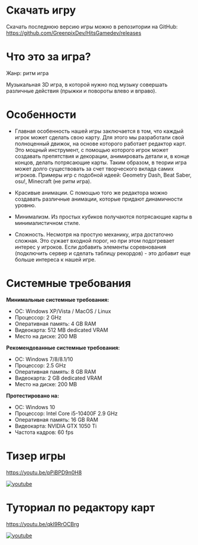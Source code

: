 # Скачать игру
Скачать последнюю версию игры можно в репозитории на GitHub:
https://github.com/GreenpixDev/HitsGamedev/releases

# Что это за игра?
Жанр: ритм игра

Музыкальная 3D игра, в которой нужно под музыку совершать различные действия (прыжки и повороты влево и вправо).

# Особенности
- Главная особенность нашей игры заключается в том, что каждый игрок может сделать свою карту. Для этого мы разработали свой полноценный движок, на основе которого работает редактор карт. Это мощный инструмент, с помощью которого игрок может создавать препятствия и декорации, анимировать детали и, в конце концов, делать потрясающие карты.
  Таким образом, в теории игра может долго существовать за счет творческого вклада самих игроков.
  Примеры игр с подобной идеей: Geometry Dash, Beat Saber, osu!, Minecraft (не ритм игра).

- Красивые анимации. С помощью того же редактора можно создавать различные анимации, которые придают динамичности уровню.

- Минимализм. Из простых кубиков получаются потрясающие карты в минималистичном стиле.

- Сложность. Несмотря на простую механику, игра достаточно сложная. Это сужает входной порог, но при этом подогревает интерес у игроков. Если добавить элементы соревнования (подключить сервер и сделать таблицу рекордов) - это добавит еще больше интереса к нашей игре.

# Системные требования

**Минимальные системные требования:**

- ОС: Windows XP/Vista / MacOS / Linux
- Процессор: 2 GHz
- Оперативная память: 4 GB RAM
- Видеокарта: 512 MB dedicated VRAM
- Место на диске: 200 MB

**Рекомендованные системные требования:**

- ОС: Windows 7/8/8.1/10
- Процессор: 2.5 GHz
- Оперативная память: 8 GB RAM
- Видеокарта: 2 GB dedicated VRAM
- Место на диске: 200 MB

**Протестировано на:**

- ОС: Windows 10
- Процессор: Intel Core i5-10400F 2.9 GHz
- Оперативная память: 16 GB RAM
- Видеокарта: NVIDIA GTX 1050 Ti
- Частота кадров: 60 fps

# Тизер игры
https://youtu.be/pPiBPD9n0H8

[![youtube](https://user-images.githubusercontent.com/58062046/176923983-2d5aec71-71f7-40ca-b938-43ec4788e282.jpg)](https://youtu.be/pPiBPD9n0H8)

# Туториал по редактору карт
https://youtu.be/qkI9RrOCBrg

[![youtube](https://user-images.githubusercontent.com/58062046/176924612-c95de300-7a4f-41d7-b65e-e62995a2bd2b.jpg)](https://youtu.be/qkI9RrOCBrg)
